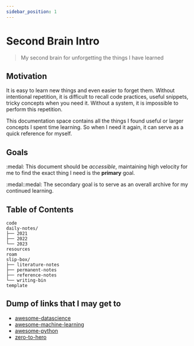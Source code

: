 ```yaml
---
sidebar_position: 1
---
```


# Second Brain Intro

> My second brain for unforgetting the things I have learned

## Motivation

It is easy to learn new things and even easier to forget them. Without intentional repetition, it is difficult to recall code practices, useful snippets, tricky concepts when you need it. Without a system, it is impossible to perform this repetition.

This documentation space contains all the things I found useful or larger concepts I spent time learning. So when I need it again, it can serve as a quick reference for myself.

## Goals

:medal: This document should be *accessible*, maintaining high velocity for me to find the exact thing I need is the **primary** goal.

:medal::medal: The secondary goal is to serve as an overall archive for my continued learning.

## Table of Contents

```
code 
daily-notes/ 
├── 2021 
├── 2022 
└── 2023 
resources 
roam 
slip-box/ 
├── literature-notes 
├── permanent-notes 
├── reference-notes 
└── writing-bin 
template
```

## Dump of links that I may get to

- [awesome-datascience](https://github.com/academic/awesome-datascience)
- [awesome-machine-learning](https://github.com/josephmisiti/awesome-machine-learning)
- [awesome-python](https://github.com/vinta/awesome-python)
- [zero-to-hero](https://www.youtube.com/playlist?list=PLAqhIrjkxbuWI23v9cThsA9GvCAUhRvKZ)
